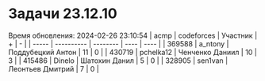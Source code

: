 # Задачи 23.12.10
Время обновления: 2024-02-26 23:10:54
| acmp  | codeforces | Участник | +    | -    |
| ----- | ---------- | -------- | ---- | ---- |
| 369588 | a_ntony | Поддубецкий Антон | 11 | 0 |
| 430719 | pchelka12 | Ченченко Даниил | 10 | 3 |
| 415486 | Dinelo | Шатохин Данил | 5 | 0 |
| 328905 | sen1van | Леонтьев Дмитрий | 7 | 0 |
